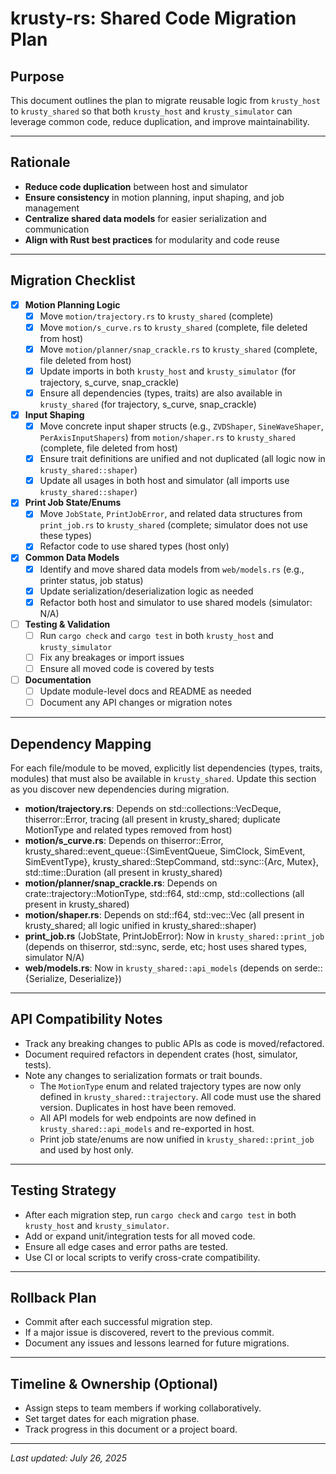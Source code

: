 # krusty-rs: Shared Code Migration Plan

## Purpose
This document outlines the plan to migrate reusable logic from `krusty_host` to `krusty_shared` so that both `krusty_host` and `krusty_simulator` can leverage common code, reduce duplication, and improve maintainability.

---

## Rationale
- **Reduce code duplication** between host and simulator
- **Ensure consistency** in motion planning, input shaping, and job management
- **Centralize shared data models** for easier serialization and communication
- **Align with Rust best practices** for modularity and code reuse

---

## Migration Checklist

- [x] **Motion Planning Logic**
    - [x] Move `motion/trajectory.rs` to `krusty_shared` (complete)
    - [x] Move `motion/s_curve.rs` to `krusty_shared` (complete, file deleted from host)
    - [x] Move `motion/planner/snap_crackle.rs` to `krusty_shared` (complete, file deleted from host)
    - [x] Update imports in both `krusty_host` and `krusty_simulator` (for trajectory, s_curve, snap_crackle)
    - [x] Ensure all dependencies (types, traits) are also available in `krusty_shared` (for trajectory, s_curve, snap_crackle)

- [x] **Input Shaping**
    - [x] Move concrete input shaper structs (e.g., `ZVDShaper`, `SineWaveShaper`, `PerAxisInputShapers`) from `motion/shaper.rs` to `krusty_shared` (complete, file deleted from host)
    - [x] Ensure trait definitions are unified and not duplicated (all logic now in `krusty_shared::shaper`)
    - [x] Update all usages in both host and simulator (all imports use `krusty_shared::shaper`)

- [x] **Print Job State/Enums**
    - [x] Move `JobState`, `PrintJobError`, and related data structures from `print_job.rs` to `krusty_shared` (complete; simulator does not use these types)
    - [x] Refactor code to use shared types (host only)

- [x] **Common Data Models**
    - [x] Identify and move shared data models from `web/models.rs` (e.g., printer status, job status)
    - [x] Update serialization/deserialization logic as needed
    - [x] Refactor both host and simulator to use shared models (simulator: N/A)

- [ ] **Testing & Validation**
    - [ ] Run `cargo check` and `cargo test` in both `krusty_host` and `krusty_simulator`
    - [ ] Fix any breakages or import issues
    - [ ] Ensure all moved code is covered by tests

- [ ] **Documentation**
    - [ ] Update module-level docs and README as needed
    - [ ] Document any API changes or migration notes

---

## Dependency Mapping
For each file/module to be moved, explicitly list dependencies (types, traits, modules) that must also be available in `krusty_shared`. Update this section as you discover new dependencies during migration.

- **motion/trajectory.rs**: Depends on std::collections::VecDeque, thiserror::Error, tracing (all present in krusty_shared; duplicate MotionType and related types removed from host)
- **motion/s_curve.rs**: Depends on thiserror::Error, krusty_shared::event_queue::{SimEventQueue, SimClock, SimEvent, SimEventType}, krusty_shared::StepCommand, std::sync::{Arc, Mutex}, std::time::Duration (all present in krusty_shared)
- **motion/planner/snap_crackle.rs**: Depends on crate::trajectory::MotionType, std::f64, std::cmp, std::collections (all present in krusty_shared)
- **motion/shaper.rs**: Depends on std::f64, std::vec::Vec (all present in krusty_shared; all logic unified in krusty_shared::shaper)
- **print_job.rs** (JobState, PrintJobError): Now in `krusty_shared::print_job` (depends on thiserror, std::sync, serde, etc; host uses shared types, simulator N/A)
- **web/models.rs**: Now in `krusty_shared::api_models` (depends on serde::{Serialize, Deserialize})

---

## API Compatibility Notes
- Track any breaking changes to public APIs as code is moved/refactored.
- Document required refactors in dependent crates (host, simulator, tests).
- Note any changes to serialization formats or trait bounds.
    - The `MotionType` enum and related trajectory types are now only defined in `krusty_shared::trajectory`. All code must use the shared version. Duplicates in host have been removed.
    - All API models for web endpoints are now defined in `krusty_shared::api_models` and re-exported in host.
    - Print job state/enums are now unified in `krusty_shared::print_job` and used by host only.

---

## Testing Strategy
- After each migration step, run `cargo check` and `cargo test` in both `krusty_host` and `krusty_simulator`.
- Add or expand unit/integration tests for all moved code.
- Ensure all edge cases and error paths are tested.
- Use CI or local scripts to verify cross-crate compatibility.

---

## Rollback Plan
- Commit after each successful migration step.
- If a major issue is discovered, revert to the previous commit.
- Document any issues and lessons learned for future migrations.

---

## Timeline & Ownership (Optional)
- Assign steps to team members if working collaboratively.
- Set target dates for each migration phase.
- Track progress in this document or a project board.

---

_Last updated: July 26, 2025_
